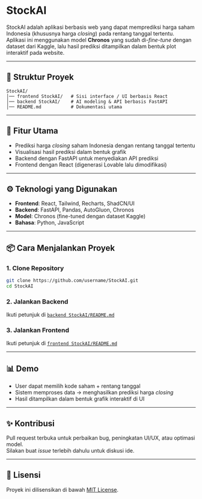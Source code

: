 # StockAI

StockAI adalah aplikasi berbasis web yang dapat memprediksi harga saham Indonesia (khususnya harga *closing*) pada rentang tanggal tertentu.  
Aplikasi ini menggunakan model **Chronos** yang sudah di-*fine-tune* dengan dataset dari Kaggle, lalu hasil prediksi ditampilkan dalam bentuk plot interaktif pada website.

---

## 📂 Struktur Proyek
```
StockAI/
│── frontend StockAI/   # Sisi interface / UI berbasis React
│── backend StockAI/    # AI modeling & API berbasis FastAPI
│── README.md           # Dokumentasi utama
```

---

## 🚀 Fitur Utama
- Prediksi harga *closing* saham Indonesia dengan rentang tanggal tertentu
- Visualisasi hasil prediksi dalam bentuk grafik
- Backend dengan FastAPI untuk menyediakan API prediksi
- Frontend dengan React (digenerasi Lovable lalu dimodifikasi)

---

## ⚙️ Teknologi yang Digunakan
- **Frontend**: React, Tailwind, Recharts, ShadCN/UI  
- **Backend**: FastAPI, Pandas, AutoGluon, Chronos  
- **Model**: Chronos (fine-tuned dengan dataset Kaggle)  
- **Bahasa**: Python, JavaScript  

---

## 📦 Cara Menjalankan Proyek

### 1. Clone Repository
```bash
git clone https://github.com/username/StockAI.git
cd StockAI
```

### 2. Jalankan Backend
Ikuti petunjuk di [`backend StockAI/README.md`](./backend%20StockAI/README.md)

### 3. Jalankan Frontend
Ikuti petunjuk di [`frontend StockAI/README.md`](./frontend%20StockAI/README.md)

---

## 📊 Demo
- User dapat memilih kode saham + rentang tanggal
- Sistem memproses data → menghasilkan prediksi harga *closing*
- Hasil ditampilkan dalam bentuk grafik interaktif di UI

---

## ✨ Kontribusi
Pull request terbuka untuk perbaikan bug, peningkatan UI/UX, atau optimasi model.  
Silakan buat *issue* terlebih dahulu untuk diskusi ide.

---

## 📜 Lisensi
Proyek ini dilisensikan di bawah [MIT License](LICENSE).
